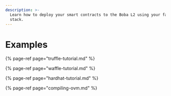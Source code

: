 ```yaml
---
description: >-
  Learn how to deploy your smart contracts to the Boba L2 using your favorite
  stack.
---
```


# Examples

{% page-ref page="truffle-tutorial.md" %}

{% page-ref page="waffle-tutorial.md" %}

{% page-ref page="hardhat-tutorial.md" %}

{% page-ref page="compiling-ovm.md" %}



